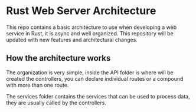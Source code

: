 # Rust Web Server Architecture

This repo contains a basic architecture to use when developing a web service in Rust, it is async and well organized. This repository will be updated with new features and architectural changes.

## How the architecture works

The organization is very simple, inside the API folder is where will be created the controllers, you can declare individual routes or a compound with more than one route.

The services folder contains the services that can be used to process data, they are usually called by the controllers.